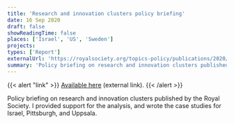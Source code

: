 ```yaml
---
title: 'Research and innovation clusters policy briefing'
date: 16 Sep 2020
draft: false
showReadingTime: false
places: ['Israel', 'US', 'Sweden']
projects:
types: ['Report']
externalUrl: 'https://royalsociety.org/topics-policy/publications/2020/research-and-innovation-clusters/'
summary: 'Policy briefing on research and innovation clusters published by the Royal Society. I provided support for the analysis, and wrote the case studies for Israel, Pittsburgh, and Uppsala.'
---
```


{{< alert "link" >}}
[Available here](https://royalsociety.org/topics-policy/publications/2020/research-and-innovation-clusters/) (external link).
{{< /alert >}}

Policy briefing on research and innovation clusters published by the Royal Society. I provided support for the analysis, and wrote the case studies for Israel, Pittsburgh, and Uppsala.